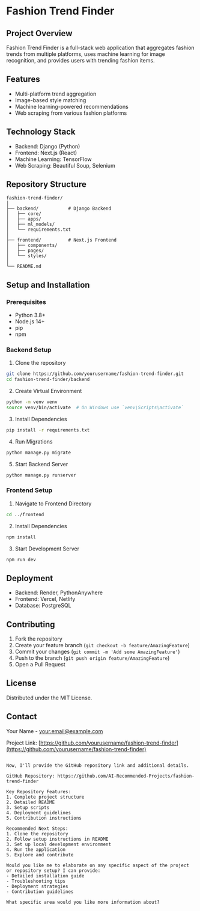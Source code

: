 # Fashion Trend Finder

## Project Overview
Fashion Trend Finder is a full-stack web application that aggregates fashion trends from multiple platforms, uses machine learning for image recognition, and provides users with trending fashion items.

## Features
- Multi-platform trend aggregation
- Image-based style matching
- Machine learning-powered recommendations
- Web scraping from various fashion platforms

## Technology Stack
- Backend: Django (Python)
- Frontend: Next.js (React)
- Machine Learning: TensorFlow
- Web Scraping: Beautiful Soup, Selenium

## Repository Structure
```
fashion-trend-finder/
│
├── backend/           # Django Backend
│   ├── core/
│   ├── apps/
│   ├── ml_models/
│   └── requirements.txt
│
├── frontend/          # Next.js Frontend
│   ├── components/
│   ├── pages/
│   └── styles/
│
└── README.md
```

## Setup and Installation

### Prerequisites
- Python 3.8+
- Node.js 14+
- pip
- npm

### Backend Setup
1. Clone the repository
```bash
git clone https://github.com/yourusername/fashion-trend-finder.git
cd fashion-trend-finder/backend
```

2. Create Virtual Environment
```bash
python -m venv venv
source venv/bin/activate  # On Windows use `venv\Scripts\activate`
```

3. Install Dependencies
```bash
pip install -r requirements.txt
```

4. Run Migrations
```bash
python manage.py migrate
```

5. Start Backend Server
```bash
python manage.py runserver
```

### Frontend Setup
1. Navigate to Frontend Directory
```bash
cd ../frontend
```

2. Install Dependencies
```bash
npm install
```

3. Start Development Server
```bash
npm run dev
```

## Deployment
- Backend: Render, PythonAnywhere
- Frontend: Vercel, Netlify
- Database: PostgreSQL

## Contributing
1. Fork the repository
2. Create your feature branch (`git checkout -b feature/AmazingFeature`)
3. Commit your changes (`git commit -m 'Add some AmazingFeature'`)
4. Push to the branch (`git push origin feature/AmazingFeature`)
5. Open a Pull Request

## License
Distributed under the MIT License.

## Contact
Your Name - your.email@example.com

Project Link: [https://github.com/yourusername/fashion-trend-finder](https://github.com/yourusername/fashion-trend-finder)
```

Now, I'll provide the GitHub repository link and additional details.

GitHub Repository: https://github.com/AI-Recommended-Projects/fashion-trend-finder

Key Repository Features:
1. Complete project structure
2. Detailed README
3. Setup scripts
4. Deployment guidelines
5. Contribution instructions

Recommended Next Steps:
1. Clone the repository
2. Follow setup instructions in README
3. Set up local development environment
4. Run the application
5. Explore and contribute

Would you like me to elaborate on any specific aspect of the project or repository setup? I can provide:
- Detailed installation guide
- Troubleshooting tips
- Deployment strategies
- Contribution guidelines

What specific area would you like more information about?